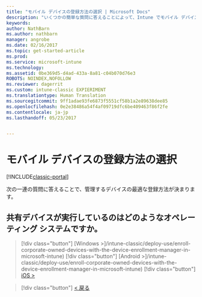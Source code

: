 ```yaml
---
title: "モバイル デバイスの登録方法の選択 | Microsoft Docs"
description: "いくつかの簡単な質問に答えることによって、Intune でモバイル デバイスを登録する方法を決定する"
keywords: 
author: NathBarn
ms.author: nathbarn
manager: angrobe
ms.date: 02/16/2017
ms.topic: get-started-article
ms.prod: 
ms.service: microsoft-intune
ms.technology: 
ms.assetid: 0be369d5-d4ad-433a-8a81-c04b070d76e3
ROBOTS: NOINDEX,NOFOLLOW
ms.reviewer: dagerrit
ms.custom: intune-classic EXPIERIMENT
ms.translationtype: Human Translation
ms.sourcegitcommit: 9ff1adae93fe6873f5551cf58b1a2e89638dee85
ms.openlocfilehash: 0e2e38486a54f4af09719dfc6be409463f86f2fe
ms.contentlocale: ja-jp
ms.lasthandoff: 05/23/2017


---
```

# <a name="choose-how-to-enroll-mobile-devices"></a>モバイル デバイスの登録方法の選択

[!INCLUDE[classic-portal](../includes/classic-portal.md)]

次の一連の質問に答えることで、管理するデバイスの最適な登録方法が決まります。

## <a name="what-operating-system-are-your-shared-devices-running"></a>**共有デバイスが実行しているのはどのようなオペレーティング システムですか。**

> [!div class="button"]
[Windows >]/intune-classic/deploy-use/enroll-corporate-owned-devices-with-the-device-enrollment-manager-in-microsoft-intune) [!div class="button"]
> [Android >]/intune-classic/deploy-use/enroll-corporate-owned-devices-with-the-device-enrollment-manager-in-microsoft-intune) [!div class="button"]
[iOS >](choose-how-to-enroll-devices5.md)

> [!div class="button"]
[< 戻る](choose-how-to-enroll-devices3.md)

